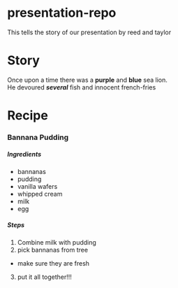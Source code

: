 # presentation-repo
This tells the story of our presentation
by reed and taylor

# Story
Once upon a time there was a **purple** and **blue** sea lion. <br> He devoured ***several*** fish and innocent french-fries


# Recipe
### Bannana Pudding
##### Ingredients
- bannanas
- pudding
- vanilla wafers
- whipped cream
- milk
- egg
##### Steps
1. Combine milk with pudding
2. pick bannanas from tree
  - make sure they are fresh
3. put it all together!!!
